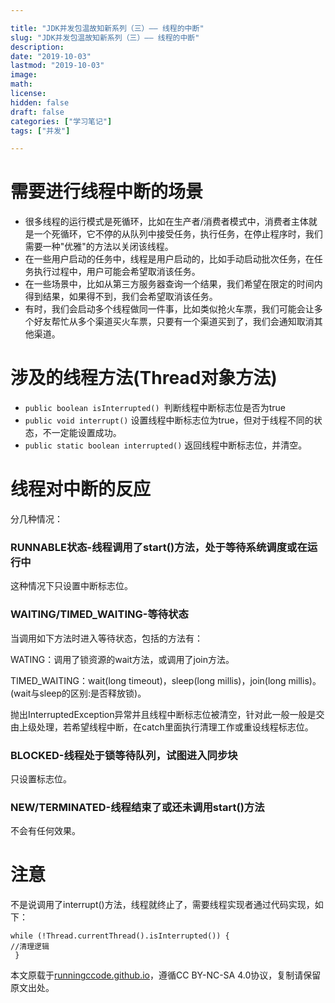 ```yaml
---

title: "JDK并发包温故知新系列（三）—— 线程的中断"
slug: "JDK并发包温故知新系列（三）—— 线程的中断"
description:
date: "2019-10-03"
lastmod: "2019-10-03"
image:
math:
license:
hidden: false
draft: false
categories: ["学习笔记"]
tags: ["并发"]

---
```

# 需要进行线程中断的场景
- 很多线程的运行模式是死循环，比如在生产者/消费者模式中，消费者主体就是一个死循环，它不停的从队列中接受任务，执行任务，在停止程序时，我们需要一种"优雅"的方法以关闭该线程。
- 在一些用户启动的任务中，线程是用户启动的，比如手动启动批次任务，在任务执行过程中，用户可能会希望取消该任务。
- 在一些场景中，比如从第三方服务器查询一个结果，我们希望在限定的时间内得到结果，如果得不到，我们会希望取消该任务。
- 有时，我们会启动多个线程做同一件事，比如类似抢火车票，我们可能会让多个好友帮忙从多个渠道买火车票，只要有一个渠道买到了，我们会通知取消其他渠道。
# 涉及的线程方法(Thread对象方法)
- `public boolean isInterrupted() `判断线程中断标志位是否为true
- `public void interrupt()` 设置线程中断标志位为true，但对于线程不同的状态，不一定能设置成功。
- `public static boolean interrupted()` 返回线程中断标志位，并清空。
# 线程对中断的反应
分几种情况：

### RUNNABLE状态-线程调用了start()方法，处于等待系统调度或在运行中

这种情况下只设置中断标志位。

### WAITING/TIMED_WAITING-等待状态
当调用如下方法时进入等待状态，包括的方法有：

WATING：调用了锁资源的wait方法，或调用了join方法。

TIMED_WAITING：wait(long timeout)，sleep(long millis)，join(long millis)。(wait与sleep的区别:是否释放锁)。


抛出InterruptedException异常并且线程中断标志位被清空，针对此一般一般是交由上级处理，若希望线程中断，在catch里面执行清理工作或重设线程标志位。

### BLOCKED-线程处于锁等待队列，试图进入同步块

只设置标志位。

### NEW/TERMINATED-线程结束了或还未调用start()方法

不会有任何效果。

# 注意
不是说调用了interrupt()方法，线程就终止了，需要线程实现者通过代码实现，如下：

```
while (!Thread.currentThread().isInterrupted()) {
//清理逻辑
 }
```





本文原载于[runningccode.github.io](https://runningccode.github.io)，遵循CC BY-NC-SA 4.0协议，复制请保留原文出处。